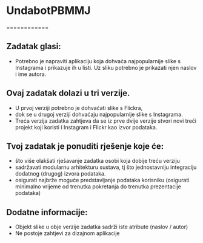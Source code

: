 # UndabotPBMMJ
============

## Zadatak glasi:
- Potrebno je napraviti aplikaciju koja dohvaća najpopularnije slike s Instagrama i prikazuje ih u listi. Uz sliku potrebno je prikazati njen naslov i ime autora.

## Ovaj zadatak dolazi u tri verzije. 
* U prvoj verziji potrebno je dohvaćati slike s Flickra, 
* dok se u drugoj verziji dohvaćaju najpopularnije slike s Instagrama. 
* Treća verzija zadatka zahtjeva da se iz prve dvije verzije stvori novi treći projekt koji koristi i Instagram i Flickr kao izvor podataka.
 
## Tvoj zadatak je ponuditi rješenje koje će:
* što više olakšati rješavanje zadatka osobi koja dobije treću verziju
* sadržavati modularnu arhitekturu sustava, tj što jednostavniju integraciju dodatnog (drugog) izvora podataka.
* osigurati najbrže moguće predstavljanje podataka korisniku (osigurati minimalno vrijeme od trenutka pokretanja do trenutka prezentacije podataka)

## Dodatne informacije:
* Objekt slike u obje verzije zadatka sadrži iste atribute (naslov / autor)
* Ne postoje zahtjevi za dizajnom aplikacije

